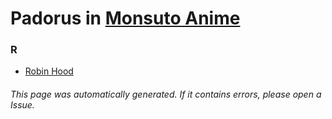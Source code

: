 # Padorus in [Monsuto Anime](https://myanimelist.net/anime/34670/Monsuto_Anime)

### R
* [Robin Hood](https://github.com/shadow578/Project-Padoru/blob/master/table-of-contents/characters/RobinHood.md)

###### This page was automatically generated. If it contains errors, please open a Issue.
